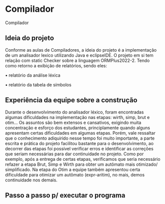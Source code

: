 # Compilador

Compilador

## Ideia do projeto

Conforme as aulas de Compiladores, a ideia do projeto é a implementação de um analisador lexico utilizando Java e eclipseIDE. O projeto em si tem relação com static Checker sobre a linguagem ORMPlus2022-2. Tendo como retorno a exibição de relatórios, sendo eles: 

• relatório da análise léxica 

• relatório da tabela de símbolos

## Experiência da equipe sobre a construção

Durante o desenvolvimento do analisador léxico, foram encontradas algumas dificuldades na implementação nas etapas: wirth, simp, brut e otim... Os assuntos são bem extensos e cansativos, exigindo muita concentração e esforço dos estudantes, principlamente quando alguns apresentam certas dificuldades em algumas etapas. Porém, vale ressaltar que o conhecimento adiquirido nesse tempo foi muito importante, a parte escrita e prática do projeto facilitou bastante para o desenvolvimento, ao decorrer das etapas foi possível verificar erros e identificar as correções que seriam necessárias para dar continuidade no projeto. Como por exemplo, após a entrega de certas etapas, verificamos que seria necessário refazer a etapa Brut, Simp e Wirth para obter um autômato mais otimizado/ simplificado. Na etapa do Otim a equipe também apresentou certa dificuldade para otimizar um autômato (expr-aritim), no mais, demos continuidade nos demais.

## Passo a passo p/ executar o programa
